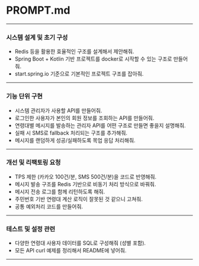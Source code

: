 # PROMPT.md

---

### 시스템 설계 및 초기 구성

- Redis 등을 활용한 효율적인 구조를 설계해서 제안해줘.
- Spring Boot + Kotlin 기반 프로젝트를 docker로 시작할 수 있는 구조로 만들어줘.
- start.spring.io 기준으로 기본적인 프로젝트 구조를 잡아줘.

---

### 기능 단위 구현

- 시스템 관리자가 사용할 API를 만들어줘.
- 로그인한 사용자가 본인의 회원 정보를 조회하는 API를 만들어줘.
- 연령대별 메시지를 발송하는 관리자 API를 어떤 구조로 만들면 좋을지 설명해줘.
- 실패 시 SMS로 fallback 처리되는 구조를 추가해줘.
- 메시지를 랜덤하게 성공/실패하도록 목업 응답 처리해줘.

---

### 개선 및 리팩토링 요청

- TPS 제한 (카카오 100건/분, SMS 500건/분)을 코드로 반영해줘.
- 메시지 발송 구조를 Redis 기반으로 비동기 처리 방식으로 바꿔줘.
- 메시지 전송 로그를 함께 리턴하도록 해줘.
- 주민번호 기반 연령대 계산 로직이 잘못된 것 같으니 고쳐줘.
- 공통 예외처리 코드를 만들어줘.

---

### 테스트 및 설정 관련

- 다양한 연령대 사용자 데이터를 SQL로 구성해줘 (성별 포함).
- 모든 API curl 예제를 정리해서 README에 넣어줘.

---
